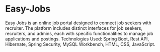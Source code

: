 # Easy-Jobs
Easy Jobs is an online job portal designed to connect job seekers with recruiter. The platform includes distinct interfaces for job seekers, recruiters, and admins, each with specific functionalities to manage job applications and postings. Technologies Used: Spring Boot, Rest API, Hibernate, Spring Security, MySQL Workbench, HTML, CSS, JavaScript.
